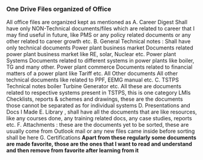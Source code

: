 ### One Drive Files organized of Office
 All office files are organized kept as mentioned as 
    A. Career Digest
        Shall have only NON-Technical documents/files which are related to career that I may find useful in future, like PMS or any policy related documents or any other related to career growth etc.
    B. General Technical notes : Shall have only technical documents
        Power plant business market
            Documents related power plant business market like RE, solar, Nuclear etc.
        Power plant Systems
            Documents related to different systems in power plants like boiler, TG and many other. 
        Power plant commerce
            Documents related to financial matters of a power plant like Tariff etc.
        All Other documents
            All other technical documents like related to PPF, EEMG manual etc.
    C. TSTPS Technical notes 
        boiler
        Turbine
        Generator etc. All these are documents related to respective systems present in TSTPS, this is one category
        LMIs
        Checklists, reports & schemes and drawings, these are the documents those cannot be separated as for individual systems
    D. Presentations and Docs I Made
    E. Library ,
	     shall have all the documents that are like resources, like any courses done, any training related docs, any case studies, reports etc.
    F. Attachments : these are the documents yet to be sorted, these are usually come from Outlook mail or any new files came inside before sorting shall be here
    G. Certifications
**Apart from these regularly some documents are made favorite, those are the ones that I want to read and understand and then remove from favorite after learning from it**